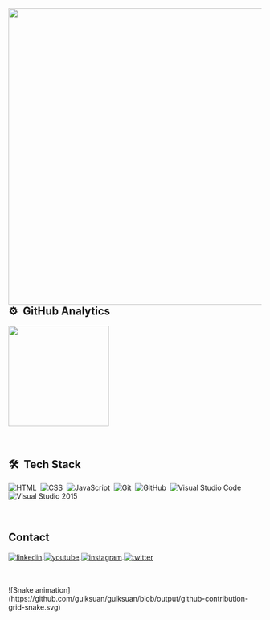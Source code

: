 <img align="left" height="590em" src=https://raw.githubusercontent.com/gist/guiksuan/dce0d24063981685b839e1e1ac669efe/raw/b31e9b0273997ce54ed148f293ebc4fbcfaccde0/githubcard.svg/>

## ⚙️ &nbsp;GitHub Analytics

<p align="left">
  <img height="200em" src="https://github-readme-stats.vercel.app/api?username=guiksuan&show_icons=true&theme=dracula&include_all_commits=true&count_private=true"/>
</p>
<br>

## 🛠 &nbsp;Tech Stack

![HTML](https://img.shields.io/badge/-HTML-05122A?style=flat&logo=HTML5)&nbsp;
![CSS](https://img.shields.io/badge/-CSS-05122A?style=flat&logo=CSS3&logoColor=1572B6)&nbsp;
![JavaScript](https://img.shields.io/badge/-JavaScript-05122A?style=flat&logo=javascript)&nbsp;
![Git](https://img.shields.io/badge/-Git-05122A?style=flat&logo=git)&nbsp;
![GitHub](https://img.shields.io/badge/-GitHub-05122A?style=flat&logo=github)&nbsp;
![Visual Studio Code](https://img.shields.io/badge/-Visual%20Studio%20Code-05122A?style=flat&logo=visual-studio-code&logoColor=007ACC)&nbsp;
![Visual Studio 2015](https://img.shields.io/badge/-Visual%20Studio%202015-05122A?style=flat&logo=visual-studio-code&logoColor=69207a)&nbsp;

<br>

## Contact

<a href="https://linkedin.com/in/guiksuan" target="_blank">
  <img align="center" src="https://img.shields.io/badge/-guiksuan-05122A?style=flat&logo=linkedin" alt="linkedin"/>
</a>
<a href="https://youtube.com/guiksuan" target="_blank">
 <img align="center" src="https://img.shields.io/badge/-guiksuan-05122A?style=flat&logo=youtube" alt="youtube"/>
</a>
<a href="https://instagram.com/guiksuan" target="_blank">
 <img align="center" src="https://img.shields.io/badge/-guiksuan-05122A?style=flat&logo=instagram" alt="instagram"/>
</a>
<a href="https://twitter.com/guiksuan" target="_blank">
  <img align="center" src="https://img.shields.io/badge/-guiksuan-05122A?style=flat&logo=twitter" alt="twitter"/>  
</a>
</p>
<br><br>
 ![Snake animation](https://github.com/guiksuan/guiksuan/blob/output/github-contribution-grid-snake.svg)
